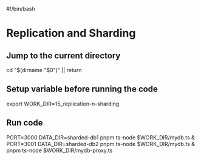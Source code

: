 #!/bin/bash

# Replication and Sharding

## Jump to the current directory

cd "$(dirname "$0")" || return

## Setup variable before running the code

export WORK_DIR=15_replication-n-sharding

## Run code

PORT=3000 DATA_DIR=sharded-db1 pnpm ts-node $WORK_DIR/mydb.ts &\
PORT=3001 DATA_DIR=sharded-db2 pnpm ts-node $WORK_DIR/mydb.ts &\
pnpm ts-node $WORK_DIR/mydb-proxy.ts
